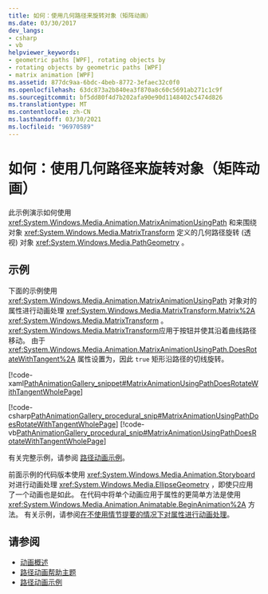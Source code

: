 ```yaml
---
title: 如何：使用几何路径来旋转对象（矩阵动画）
ms.date: 03/30/2017
dev_langs:
- csharp
- vb
helpviewer_keywords:
- geometric paths [WPF], rotating objects by
- rotating objects by geometric paths [WPF]
- matrix animation [WPF]
ms.assetid: 877dc9aa-6bdc-4beb-8772-3efaec32c0f0
ms.openlocfilehash: 63dc873a2b840ea3f870a8c60c5691ab271c1c9f
ms.sourcegitcommit: bf5dd80f4d7b202afa90e90d1148402c5474d826
ms.translationtype: MT
ms.contentlocale: zh-CN
ms.lasthandoff: 03/30/2021
ms.locfileid: "96970589"
---
```

# <a name="how-to-rotate-an-object-by-using-a-geometric-path-matrix-animation"></a>如何：使用几何路径来旋转对象（矩阵动画）
此示例演示如何使用 <xref:System.Windows.Media.Animation.MatrixAnimationUsingPath> 和来围绕对象 <xref:System.Windows.Media.MatrixTransform> 定义的几何路径旋转 (透视) 对象 <xref:System.Windows.Media.PathGeometry> 。  
  
## <a name="example"></a>示例  
 下面的示例使用 <xref:System.Windows.Media.Animation.MatrixAnimationUsingPath> 对象对的属性进行动画处理 <xref:System.Windows.Media.MatrixTransform.Matrix%2A> <xref:System.Windows.Media.MatrixTransform> 。 <xref:System.Windows.Media.MatrixTransform>应用于按钮并使其沿着曲线路径移动。 由于 <xref:System.Windows.Media.Animation.MatrixAnimationUsingPath.DoesRotateWithTangent%2A> 属性设置为，因此 `true` 矩形沿路径的切线旋转。  
  
 [!code-xaml[PathAnimationGallery_snippet#MatrixAnimationUsingPathDoesRotateWithTangentWholePage](~/samples/snippets/csharp/VS_Snippets_Wpf/PathAnimationGallery_snippet/CS/matrixanimationusingpathdoesrotatewithtangentexample.xaml#matrixanimationusingpathdoesrotatewithtangentwholepage)]  
  
 [!code-csharp[PathAnimationGallery_procedural_snip#MatrixAnimationUsingPathDoesRotateWithTangentWholePage](~/samples/snippets/csharp/VS_Snippets_Wpf/PathAnimationGallery_procedural_snip/CSharp/MatrixAnimationUsingPathDoesRotateWithTangentExample.cs#matrixanimationusingpathdoesrotatewithtangentwholepage)]
 [!code-vb[PathAnimationGallery_procedural_snip#MatrixAnimationUsingPathDoesRotateWithTangentWholePage](~/samples/snippets/visualbasic/VS_Snippets_Wpf/PathAnimationGallery_procedural_snip/VisualBasic/MatrixAnimationUsingPathDoesRotateWithTangentExample.vb#matrixanimationusingpathdoesrotatewithtangentwholepage)]  
  
 有关完整示例，请参阅 [路径动画示例](https://github.com/Microsoft/WPF-Samples/tree/master/Animation/PathAnimations)。  
  
 前面示例的代码版本使用 <xref:System.Windows.Media.Animation.Storyboard> 对进行动画处理 <xref:System.Windows.Media.EllipseGeometry> ，即使只应用了一个动画也是如此。 在代码中将单个动画应用于属性的更简单方法是使用 <xref:System.Windows.Media.Animation.Animatable.BeginAnimation%2A> 方法。 有关示例，请参阅[在不使用情节提要的情况下对属性进行动画处理](how-to-animate-a-property-without-using-a-storyboard.md)。  
  
## <a name="see-also"></a>请参阅

- [动画概述](animation-overview.md)
- [路径动画帮助主题](path-animation-how-to-topics.md)
- [路径动画示例](https://github.com/Microsoft/WPF-Samples/tree/master/Animation/PathAnimations)
